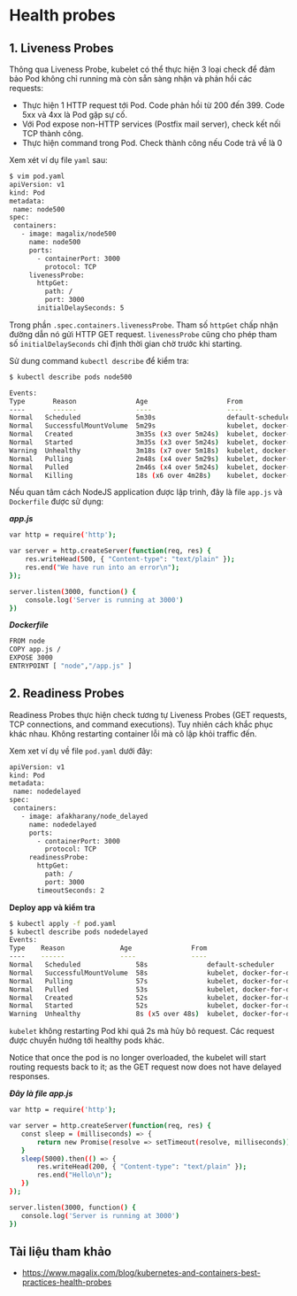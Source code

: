 # Health probes
## 1. Liveness Probes
Thông qua Liveness Probe, kubelet có thể thực hiện 3 loại check để đảm bảo Pod không chỉ running mà còn sẵn sàng nhận và phản hồi các requests:
- Thực hiện 1 HTTP request tới Pod. Code phản hồi từ 200 đến 399. Code 5xx và 4xx là Pod gặp sự cố.
- Với Pod expose non-HTTP services (Postfix mail server), check kết nối TCP thành công.
- Thực hiện command trong Pod. Check thành công nếu Code trả về là 0

Xem xét ví dụ file `yaml` sau:
```sh
$ vim pod.yaml
apiVersion: v1
kind: Pod
metadata:
 name: node500
spec:
 containers:
   - image: magalix/node500
     name: node500
     ports:
       - containerPort: 3000
         protocol: TCP
     livenessProbe:
       httpGet:
         path: /
         port: 3000
       initialDelaySeconds: 5
```
Trong phần `.spec.containers.livenessProbe`. Tham số `httpGet` chấp nhận đường dẫn nó gửi HTTP GET request. `livenessProbe` cũng cho phép tham số `initialDelaySeconds` chỉ định thời gian chờ trước khi starting. 
 
Sử dung command `kubectl describe` để kiểm tra:
```sh
$ kubectl describe pods node500

Events:
Type 	   Reason             	Age                    From                         Message
---- 	   ------             	----                   ----                         -------
Normal   Scheduled          	5m30s                  default-scheduler            Successfully assigned node500 to docker-for-desktop
Normal   SuccessfulMountVolume  5m29s                  kubelet, docker-for-desktop  MountVolume.SetUp succeeded for volume "default-token-ddpbc"
Normal   Created            	3m35s (x3 over 5m24s)  kubelet, docker-for-desktop  Created container
Normal   Started            	3m35s (x3 over 5m24s)  kubelet, docker-for-desktop  Started container
Warning  Unhealthy          	3m18s (x7 over 5m18s)  kubelet, docker-for-desktop  Liveness probe failed: HTTP probe failed with statuscode: 500
Normal   Pulling            	2m48s (x4 over 5m29s)  kubelet, docker-for-desktop  pulling image "afakharany/node500"
Normal   Pulled             	2m46s (x4 over 5m24s)  kubelet, docker-for-desktop  Successfully pulled image "afakharany/node500"
Normal   Killing            	18s (x6 over 4m28s)    kubelet, docker-for-desktop  Killing container with id docker://node500:Container failed liveness probe.. Container will be killed and recreated.
```
Nếu quan tâm cách NodeJS application được lập trình, đây là file `app.js` và `Dockerfile` được sử dụng:

***app.js***
```sh
var http = require('http');

var server = http.createServer(function(req, res) {
	res.writeHead(500, { "Content-type": "text/plain" });
	res.end("We have run into an error\n");
});

server.listen(3000, function() {
	console.log('Server is running at 3000')
})
```
***Dockerfile***
```sh
FROM node
COPY app.js /
EXPOSE 3000
ENTRYPOINT [ "node","/app.js" ]
```

## 2. Readiness Probes

Readiness Probes thực hiện check tương tự Liveness Probes (GET requests, TCP connections, and command executions). Tuy nhiên cách khắc phục khác nhau. Không restarting container lỗi mà cô lập khỏi traffic đến.

Xem xet ví dụ về file `pod.yaml` dưới đây:
```sh
apiVersion: v1
kind: Pod
metadata:
 name: nodedelayed
spec:
 containers:
   - image: afakharany/node_delayed
     name: nodedelayed
     ports:
       - containerPort: 3000
         protocol: TCP
     readinessProbe:
       httpGet:
         path: /
         port: 3000
       timeoutSeconds: 2
```
**Deploy app và kiểm tra**
```sh
$ kubectl apply -f pod.yaml
$ kubectl describe pods nodedelayed
Events:
Type 	Reason             	Age           	  From                         Message
---- 	------             	----          	  ----                         -------
Normal   Scheduled          	58s           	  default-scheduler            Successfully assigned nodedelayed to docker-for-desktop
Normal   SuccessfulMountVolume  58s           	  kubelet, docker-for-desktop  MountVolume.SetUp succeeded for volume "default-token-ddpbc"
Normal   Pulling            	57s           	  kubelet, docker-for-desktop  pulling image "afakharany/node_delayed"
Normal   Pulled             	53s           	  kubelet, docker-for-desktop  Successfully pulled image "afakharany/node_delayed"
Normal   Created            	52s           	  kubelet, docker-for-desktop  Created container
Normal   Started            	52s           	  kubelet, docker-for-desktop  Started container
Warning  Unhealthy          	8s (x5 over 48s)  kubelet, docker-for-desktop  Readiness probe failed: Get http://10.1.0.83:3000/: net/http: request canceled (Client.Timeout exceeded while awaiting headers
```
`kubelet` không restarting Pod khi quá 2s mà hủy bỏ request. Các request được chuyển hướng tới healthy pods khác.

Notice that once the pod is no longer overloaded, the kubelet will start routing requests back to it; as the GET request now does not have delayed responses.

***Đây là file app.js***
```sh
var http = require('http');

var server = http.createServer(function(req, res) {
   const sleep = (milliseconds) => {
       return new Promise(resolve => setTimeout(resolve, milliseconds))
   }
   sleep(5000).then(() => {
       res.writeHead(200, { "Content-type": "text/plain" });
       res.end("Hello\n");
   })
});

server.listen(3000, function() {
   console.log('Server is running at 3000')
})
```
## Tài liệu tham khảo 
- https://www.magalix.com/blog/kubernetes-and-containers-best-practices-health-probes
